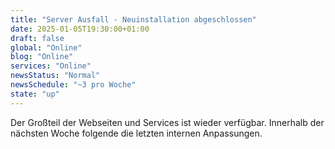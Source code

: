 ```yaml
---
title: "Server Ausfall - Neuinstallation abgeschlossen"
date: 2025-01-05T19:30:00+01:00
draft: false
global: "Online"
blog: "Online"
services: "Online"
newsStatus: "Normal"
newsSchedule: "~3 pro Woche"
state: "up"
---
```


Der Großteil der Webseiten und Services ist wieder verfügbar. Innerhalb der nächsten Woche folgende die letzten internen Anpassungen. 